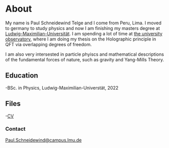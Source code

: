 
# About
My name is Paul Schneidewind Telge and I come from Peru, Lima. I moved to germany to study physics and now I am finishing my masters degree at [Ludwig-Maximilian-Universität](https://www.lmu.de/de/). I am spending a lot of time at [the university observatory](https://www.usm.lmu.de/), where I am doing my thesis on the Holographic principle in QFT via overlapping degrees of freedom.

I am also very intersested in particle phyiscs and mathematical descriptions of the fundamental forces of nature, such as gravity and Yang-Mills Theory. 

## Education
-BSc. in Physics, Ludwig-Maximilian-Universtät, 2022
## Files
-[CV](docs/CV.pdf)
### Contact
Paul.Schneidewind@campus.lmu.de
